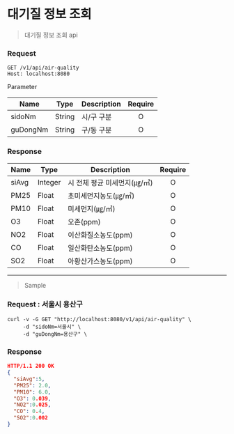 # 대기질 정보 조회

> 대기질 정보 조회 api

<h3> Request </h3>

```HTTP
GET /v1/api/air-quality
Host: localhost:8080
```

Parameter 

|Name           |Type            |Description                  |Require        |
| ------------- | -------------- | --------------------------  | :-----------: |
| sidoNm        | String         | 시/구 구분                  | O             |
| guDongNm      | String         | 구/동 구분                  | O             |   


<h3> Response </h3>

|Name           |Type            |Description                   |Require        |
| ------------- | -------------- | --------------------------   |:-------------:|
| siAvg         | Integer        | 시 전체 평균 미세먼지(㎍/㎥)  | O             |
| PM25          | Float          | 초미세먼지농도(㎍/㎥)         | O             |
| PM10          | Float          | 미세먼지(㎍/㎥)               | O             |
| O3            | Float          | 오존(ppm)                     | O             |   
| NO2           | Float          | 이산화질소농도(ppm)           | O             |
| CO            | Float          | 일산화탄소농도(ppm)           | O             |
| SO2           | Float          | 아황산가스농도(ppm)           | O             |   



<hr>

> Sample

### Request : 서울시 용산구 

```
curl -v -G GET "http://localhost:8080/v1/api/air-quality" \
     -d "sidoNm=서울시" \
     -d "guDongNm=용산구" \
```

### Response

```JSON
HTTP/1.1 200 OK
{
  "siAvg":5,
  "PM25": 2.0,
  "PM10": 6.0,
  "O3": 0.039,
  "NO2":0.025,
  "CO": 0.4,
  "SO2":0.002
}
```
